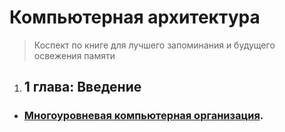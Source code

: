# Компьютерная архитектура

> Коспект по книге для лучшего запоминания и будущего освежения памяти

1. ## 1 глава: Введение
* ### [Многоуровневая компьютерная организация](https://github.com/S5477/computer_architecture/blob/main/ch1/многоуровневая_компьютерная_организация.md).
